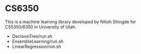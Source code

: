 # CS6350

This is a machine learning library developed by Nitish Shingde for CS5350/6350 in University of Utah.
- DecisionTree/run.sh
- EnsembleLearning/run.sh
- LinearRegression/run.sh
